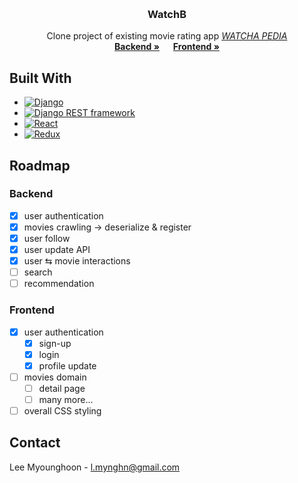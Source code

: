 <!-- Improved compatibility of back to top link: See: https://github.com/othneildrew/Best-README-Template/pull/73 -->

<a name="readme-top"></a>

<!--
*** Thanks for checking out the Best-README-Template. If you have a suggestion
*** that would make this better, please fork the repo and create a pull request
*** or simply open an issue with the tag "enhancement".
*** Don't forget to give the project a star!
*** Thanks again! Now go create something AMAZING! :D
-->

<!-- PROJECT SHIELDS -->
<!--
*** I'm using markdown "reference style" links for readability.
*** Reference links are enclosed in brackets [ ] instead of parentheses ( ).
*** See the bottom of this document for the declaration of the reference variables
*** for contributors-url, forks-url, etc. This is an optional, concise syntax you may use.
*** https://www.markdownguide.org/basic-syntax/#reference-style-links
-->

<!-- PROJECT LOGO -->
<br />
<div align="center">
<h3 align="center">WatchB</h3>
  <p align="center">
    Clone project of existing movie rating app <a href="https://pedia.watcha.com"><i>WATCHA PEDIA</i></a>
    <br />
    <a href="https://github.com/mynghn/watchb/tree/main/backend"><strong>Backend »</strong></a>
    &emsp;
    <a href="https://github.com/mynghn/watchb/tree/main/frontend"><strong>Frontend »</strong></a>
  </p>
</div>

## Built With

- [![Django][django]][django-url]
- [![Django REST framework][drf]][drf-url]
- [![React][react.js]][react-url]
- [![Redux][redux.js]][redux-url]

<!-- ROADMAP -->

## Roadmap

### Backend

- [x] user authentication
- [x] movies crawling &rarr; deserialize & register
- [x] user follow
- [x] user update API
- [x] user &lrarr; movie interactions
- [ ] search
- [ ] recommendation

### Frontend

- [x] user authentication
  - [x] sign-up
  - [x] login
  - [x] profile update
- [ ] movies domain
  - [ ] detail page
  - [ ] many more...
- [ ] overall CSS styling

<!-- CONTACT -->

## Contact

Lee Myounghoon - l.mynghn@gmail.com

<!-- MARKDOWN LINKS & IMAGES -->
<!-- https://www.markdownguide.org/basic-syntax/#reference-style-links -->

[django]: https://img.shields.io/badge/Django-44B78B?style=for-the-badge&logo=django&logoColor=092E20
[django-url]: https://www.djangoproject.com/
[drf]: https://img.shields.io/badge/Django%20Rest%20framework-2C2C2C?style=for-the-badge&logo=django&logoColor=A30000
[drf-url]: https://www.django-rest-framework.org/
[react.js]: https://img.shields.io/badge/React-20232A?style=for-the-badge&logo=react&logoColor=61DAFB
[react-url]: https://reactjs.org/
[redux.js]: https://img.shields.io/badge/Redux-ebedf0?style=for-the-badge&logo=redux&logoColor=764ABC
[redux-url]: https://redux.js.org/
